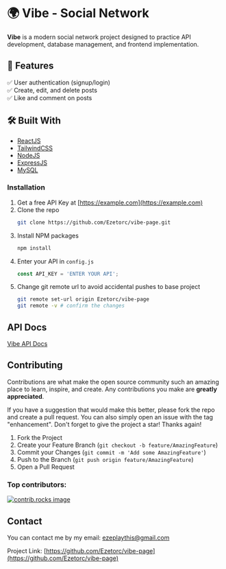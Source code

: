 # 🌍 Vibe - Social Network

**Vibe** is a modern social network project designed to practice API development, database management, and frontend implementation.

## 🚀 Features

✅ User authentication (signup/login)  
✅ Create, edit, and delete posts  
✅ Like and comment on posts  

## 🛠️ Built With

* [ReactJS](https://react.dev/)
* [TailwindCSS](https://tailwindcss.com/)
* [NodeJS](https://nodejs.org/en)
* [ExpressJS](https://expressjs.com/)
* [MySQL](https://www.mysql.com/)

### Installation

1. Get a free API Key at [https://example.com](https://example.com)
2. Clone the repo
   ```sh
   git clone https://github.com/Ezetorc/vibe-page.git
   ```
3. Install NPM packages
   ```sh
   npm install
   ```
4. Enter your API in `config.js`
   ```js
   const API_KEY = 'ENTER YOUR API';
   ```
5. Change git remote url to avoid accidental pushes to base project
   ```sh
   git remote set-url origin Ezetorc/vibe-page
   git remote -v # confirm the changes
   ```

## API Docs

[Vibe API Docs](https://github.com/Ezetorc/vibe-api)

## Contributing

Contributions are what make the open source community such an amazing place to learn, inspire, and create. Any contributions you make are **greatly appreciated**.

If you have a suggestion that would make this better, please fork the repo and create a pull request. You can also simply open an issue with the tag "enhancement".
Don't forget to give the project a star! Thanks again!

1. Fork the Project
2. Create your Feature Branch (`git checkout -b feature/AmazingFeature`)
3. Commit your Changes (`git commit -m 'Add some AmazingFeature'`)
4. Push to the Branch (`git push origin feature/AmazingFeature`)
5. Open a Pull Request

### Top contributors:

<a href="https://github.com/Ezetorc/vibe-page/graphs/contributors">
  <img src="https://contrib.rocks/image?repo=Ezetorc/vibe-page" alt="contrib.rocks image" />
</a>

## Contact

You can contact me by my email: ezeplaythis@gmail.com

Project Link: [https://github.com/Ezetorc/vibe-page](https://github.com/Ezetorc/vibe-page)